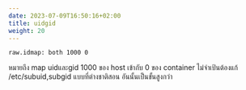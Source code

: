 ```yaml
---
date: 2023-07-09T16:50:16+02:00
title: uidgid
weight: 20
---
```


    raw.idmap: both 1000 0

หมายถึง map uidและgid 1000 ของ host เข้ากับ 0 ของ container ไม่จำเป้นต้องแก้ /etc/subuid,subgid แบบที่ต่างชาติสอน อันนั้นเป็นขั้นสูงกว่า
